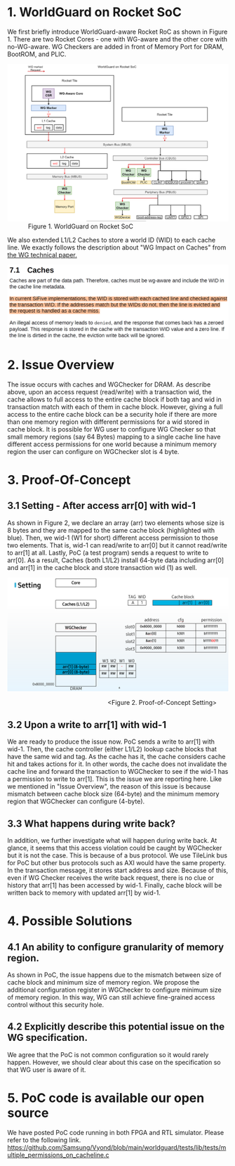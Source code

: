 # 1. WorldGuard on Rocket SoC
We first briefly introduce WorldGuard-aware Rocket RoC as shown in Figure 1.
There are two Rocket Cores - one with WG-aware and the other core with no-WG-aware. WG Checkers are added in front of Memory Port for DRAM, BootROM, and PLIC.

![WorldGuard Overview](./images/overview.png)
                           Figure 1. WorldGuard on Rocket SoC


We also extended L1/L2 Caches to store a world ID (WID) to each cache line. We exactly follows the description about "WG Impact on Caches" from [the WG technical paper.](https://sifive.cdn.prismic.io/sifive/31b03c05-70fa-4dd8-bb06-127fdb4ba85a_WorldGuard-Technical-Paper_v2.4.pdf)

![quote](./images/wg_cache_ext.png)


# 2. Issue Overview
The issue occurs with caches and WGChecker for DRAM. As describe above, upon an access request (read/write) with a transaction wid, the cache allows to full access to the entire cache block if both tag and wid in transaction match with each of them in cache block.
However, giving a full access to the entire cache block can be a security hole if there are more than one memory region with different permissions for a wid stored in cache block.
It is possible for WG user to configure WG Checker so that small memory regions (say 64 Bytes) mapping to a single cache line have different access permissions for one world because a minimum memory region the user can configure on WGChecker slot is 4 byte.


# 3. Proof-Of-Concept
## 3.1 Setting - After access arr[0] with wid-1
As shown in Figure 2, we declare an array (arr) two elements whose size is 8 bytes and they are mapped to the same cache block (highlighted with blue).
Then, we wid-1 (W1 for short) different access permission to those two elements. That is, wid-1 can read/write to arr[0] but it cannot read/write to arr[1] at all.
Lastly, PoC (a test program) sends a request to write to arr[0]. As a result, Caches (both L1/L2) install 64-byte data including arr[0] and arr[1] in the cache block and store transaction wid (1) as well.

![poc setting](./images/poc_setting.png)


                                                          <Figure 2. Proof-of-Concept Setting>


## 3.2 Upon a write to arr[1] with wid-1
We are ready to produce the issue now. PoC sends a write to arr[1] with wid-1. Then, the cache controller (either L1/L2) lookup cache blocks that have the same wid and tag. As the cache has it, the cache considers cache hit and takes actions for it. In other words, the cache does not invalidate the cache line and forward the transaction to WGChecker to see if the wid-1 has a permission to write to arr[1]. This is the issue we are reporting here.
Like we mentioned in "Issue Overview", the reason of this issue is because mismatch between cache block size (64-byte) and the minimum memory region that WGChecker can configure (4-byte). 


## 3.3 What happens during write back?
In addition, we further investigate what will happen during write back. At glance, it seems that this access violation could be caught by WGChecker but it is not the case.
This is because of a bus protocol. We use TileLink bus for PoC but other bus protocols such as AXI would have the same property. In the transaction message, it stores start address and size. Because of this, even if WG Checker receives the write back request, there is no clue or history that arr[1] has been accessed by wid-1. Finally, cache block will be written back to memory with updated arr[1] by wid-1.


# 4. Possible Solutions
## 4.1 An ability to configure granularity of memory region.
As shown in PoC, the issue happens due to the mismatch between size of cache block and minimum size of memory region. We propose the additional configuration register in WGChecker to configure minimum size of memory region.
In this way, WG can still achieve fine-grained access control without this security hole.


## 4.2 Explicitly describe this potential issue on the WG specification.
We agree that the PoC is not common configuration so it would rarely happen. However, we should clear about this case on the specification so that WG user is aware of it.


# 5. PoC code is available our open source
We have posted PoC code running in both FPGA and RTL simulator. Please refer to the following link.
https://github.com/Samsung/Vyond/blob/main/worldguard/tests/lib/tests/multiple_permissions_on_cacheline.c

